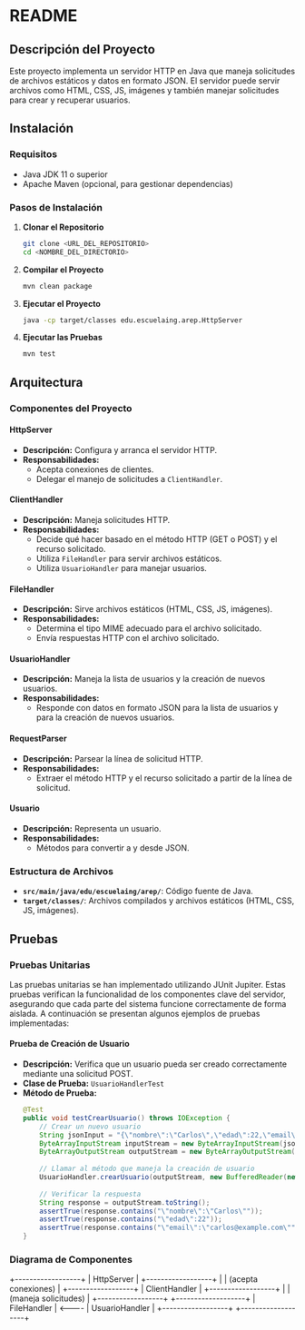 # README

## Descripción del Proyecto

Este proyecto implementa un servidor HTTP en Java que maneja solicitudes de archivos estáticos y datos en formato JSON. El servidor puede servir archivos como HTML, CSS, JS, imágenes y también manejar solicitudes para crear y recuperar usuarios.

## Instalación

### Requisitos

- Java JDK 11 o superior
- Apache Maven (opcional, para gestionar dependencias)

### Pasos de Instalación

1. **Clonar el Repositorio**

   ```bash
   git clone <URL_DEL_REPOSITORIO>
   cd <NOMBRE_DEL_DIRECTORIO>
   ```

2. **Compilar el Proyecto**

   ```bash
   mvn clean package
   ```

3. **Ejecutar el Proyecto**

   ```bash
   java -cp target/classes edu.escuelaing.arep.HttpServer
   ```
4. **Ejecutar las Pruebas**

   ```bash
   mvn test
   ```

## Arquitectura

### Componentes del Proyecto

#### HttpServer

- **Descripción:** Configura y arranca el servidor HTTP.
- **Responsabilidades:**
  - Acepta conexiones de clientes.
  - Delegar el manejo de solicitudes a `ClientHandler`.

#### ClientHandler

- **Descripción:** Maneja solicitudes HTTP.
- **Responsabilidades:**
  - Decide qué hacer basado en el método HTTP (GET o POST) y el recurso solicitado.
  - Utiliza `FileHandler` para servir archivos estáticos.
  - Utiliza `UsuarioHandler` para manejar usuarios.

#### FileHandler

- **Descripción:** Sirve archivos estáticos (HTML, CSS, JS, imágenes).
- **Responsabilidades:**
  - Determina el tipo MIME adecuado para el archivo solicitado.
  - Envía respuestas HTTP con el archivo solicitado.

#### UsuarioHandler

- **Descripción:** Maneja la lista de usuarios y la creación de nuevos usuarios.
- **Responsabilidades:**
  - Responde con datos en formato JSON para la lista de usuarios y para la creación de nuevos usuarios.

#### RequestParser

- **Descripción:** Parsear la línea de solicitud HTTP.
- **Responsabilidades:**
  - Extraer el método HTTP y el recurso solicitado a partir de la línea de solicitud.

#### Usuario

- **Descripción:** Representa un usuario.
- **Responsabilidades:**
  - Métodos para convertir a y desde JSON.

### Estructura de Archivos

- **`src/main/java/edu/escuelaing/arep/`**: Código fuente de Java.
- **`target/classes/`**: Archivos compilados y archivos estáticos (HTML, CSS, JS, imágenes).


## Pruebas

### Pruebas Unitarias

Las pruebas unitarias se han implementado utilizando JUnit Jupiter. Estas pruebas verifican la funcionalidad de los componentes clave del servidor, asegurando que cada parte del sistema funcione correctamente de forma aislada. A continuación se presentan algunos ejemplos de pruebas implementadas:

#### Prueba de Creación de Usuario

- **Descripción:** Verifica que un usuario pueda ser creado correctamente mediante una solicitud POST.
- **Clase de Prueba:** `UsuarioHandlerTest`
- **Método de Prueba:**
  ```java
  @Test
  public void testCrearUsuario() throws IOException {
      // Crear un nuevo usuario
      String jsonInput = "{\"nombre\":\"Carlos\",\"edad\":22,\"email\":\"carlos@example.com\"}";
      ByteArrayInputStream inputStream = new ByteArrayInputStream(jsonInput.getBytes());
      ByteArrayOutputStream outputStream = new ByteArrayOutputStream();
      
      // Llamar al método que maneja la creación de usuario
      UsuarioHandler.crearUsuario(outputStream, new BufferedReader(new InputStreamReader(inputStream)));
      
      // Verificar la respuesta
      String response = outputStream.toString();
      assertTrue(response.contains("\"nombre\":\"Carlos\""));
      assertTrue(response.contains("\"edad\":22"));
      assertTrue(response.contains("\"email\":\"carlos@example.com\""));
  }


### Diagrama de Componentes

+------------------+
|    HttpServer    |
+------------------+
         |
         | (acepta conexiones)
         |
+------------------+
|  ClientHandler   |
+------------------+
         |
         | (maneja solicitudes)
         |
+------------------+       +-------------------+
|   FileHandler    | <---- |    UsuarioHandler |
+------------------+       +-------------------+
